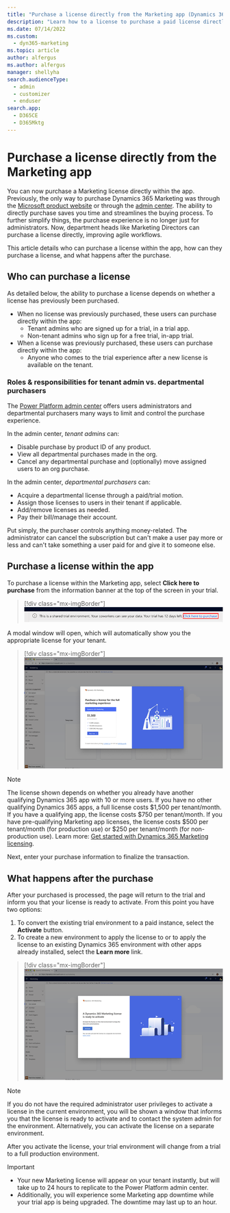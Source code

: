 ```yaml
---
title: "Purchase a license directly from the Marketing app (Dynamics 365 Marketing) | Microsoft Docs"
description: "Learn how to a license to purchase a paid license directly within the Dynamics 365 Marketing app."
ms.date: 07/14/2022
ms.custom: 
  - dyn365-marketing
ms.topic: article
author: alfergus
ms.author: alfergus
manager: shellyha
search.audienceType: 
  - admin
  - customizer
  - enduser
search.app: 
  - D365CE
  - D365Mktg
---
```


# Purchase a license directly from the Marketing app

You can now purchase a Marketing license directly within the app. Previously, the only way to purchase Dynamics 365 Marketing was through the [Microsoft product website](https://dynamics.microsoft.com/marketing/overview/) or through the [admin center](http://admin.microsoft.com/). The ability to directly purchase saves you time and streamlines the buying process. To further simplify things, the purchase experience is no longer just for administrators. Now, department heads like Marketing Directors can purchase a license directly, improving agile workflows.

This article details who can purchase a license within the app, how can they purchase a license, and what happens after the purchase.

## Who can purchase a license

As detailed below, the ability to purchase a license depends on whether a license has previously been purchased.

- When no license was previously purchased, these users can purchase directly within the app:
    - Tenant admins who are signed up for a trial, in a trial app.
    - Non-tenant admins who sign up for a free trial, in-app trial.
- When a license was previously purchased, these users can purchase directly within the app:
    - Anyone who comes to the trial experience after a new license is available on the tenant.

### Roles & responsibilities for tenant admin vs. departmental purchasers

The [Power Platform admin center](http://admin.microsoft.com/) offers users administrators and departmental purchasers many ways to limit and control the purchase experience.

In the admin center, *tenant admins* can:
- Disable purchase by product ID of any product.
- View all departmental purchases made in the org.
- Cancel any departmental purchase and (optionally) move assigned users to an org purchase.

In the admin center, *departmental purchasers* can:
- Acquire a departmental license through a paid/trial motion.
- Assign those licenses to users in their tenant if applicable.
- Add/remove licenses as needed.
- Pay their bill/manage their account.

Put simply, the purchaser controls anything money-related. The administrator can cancel the subscription but can't make a user pay more or less and can't take something a user paid for and give it to someone else.

## Purchase a license within the app

To purchase a license within the Marketing app, select **Click here to purchase** from the information banner at the top of the screen in your trial.

> [!div class="mx-imgBorder"]
> ![Screenshot of top purchase banner.](media/direct-purhcase-top-banner.png "Screenshot of top purchase banner")

A modal window will open, which will automatically show you the appropriate license for your tenant.

> [!div class="mx-imgBorder"]
> ![Screenshot of the purchase modal window.](media/direct-purchase-modal.png "Screenshot of the purchase modal window")

> [!NOTE]
> The license shown depends on whether you already have another qualifying Dynamics 365 app with 10 or more users. If you have no other qualifying Dynamics 365 apps, a full license costs $1,500 per tenant/month. If you have a qualifying app, the license costs $750 per tenant/month. If you have pre-qualifying Marketing app licenses, the license costs $500 per tenant/month (for production use) or $250 per tenant/month (for non-production use). Learn more: [Get started with Dynamics 365 Marketing licensing](marketing-license.md).

Next, enter your purchase information to finalize the transaction.

## What happens after the purchase

After your purchased is processed, the page will return to the trial and inform you that your license is ready to activate. From this point you have two options:

1. To convert the existing trial environment to a paid instance, select the **Activate** button.
1. To create a new environment to apply the license to or to apply the license to an existing Dynamics 365 environment with other apps already installed, select the **Learn more** link.

> [!div class="mx-imgBorder"]
> ![Screenshot of the activate window.](media/direct-purchase-activate.png "Screenshot of the activate window")

> [!NOTE]
> If you do not have the required administrator user privileges to activate a license in the current environment, you will be shown a window that informs you that the license is ready to activate and to contact the system admin for the environment. Alternatively, you can activate the license on a separate environment.

After you activate the license, your trial environment will change from a trial to a full production environment.

> [!IMPORTANT]
> - Your new Marketing license will appear on your tenant instantly, but will take up to 24 hours to replicate to the Power Platform admin center. 
> - Additionally, you will experience some Marketing app downtime while your trial app is being upgraded. The downtime may last up to an hour.